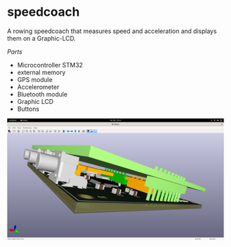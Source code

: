 # speedcoach

A rowing speedcoach that measures speed and acceleration and displays them on a Graphic-LCD.

*Parts*

- Microcontroller STM32
- external memory
- GPS module
- Accelerometer
- Bluetooth module
- Graphic LCD
- Buttons

![](images/3d.png)
